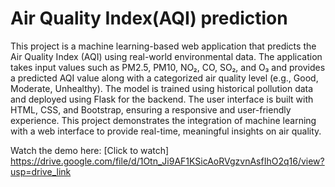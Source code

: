 # Air Quality Index(AQI) prediction
This project is a machine learning-based web application that predicts the Air Quality Index (AQI) using real-world environmental data. The application takes input values such as PM2.5, PM10, NO₂, CO, SO₂, and O₃ and provides a predicted AQI value along with a categorized air quality level (e.g., Good, Moderate, Unhealthy). The model is trained using historical pollution data and deployed using Flask for the backend. The user interface is built with HTML, CSS, and Bootstrap, ensuring a responsive and user-friendly experience. This project demonstrates the integration of machine learning with a web interface to provide real-time, meaningful insights on air quality.

Watch the demo here: [Click to watch] https://drive.google.com/file/d/1Otn_Ji9AF1KSicAoRVgzvnAsfIhO2q16/view?usp=drive_link
